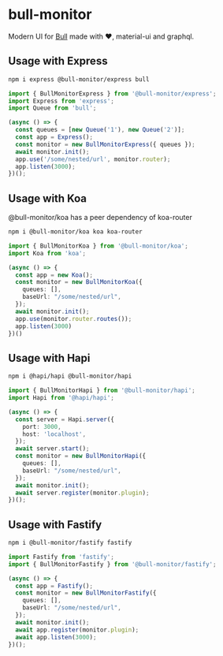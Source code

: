 # bull-monitor

Modern UI for [Bull](https://github.com/OptimalBits/bull) made with ❤️, material-ui and graphql.

## Usage with Express
```sh
npm i express @bull-monitor/express bull
```

```typescript
import { BullMonitorExpress } from '@bull-monitor/express';
import Express from 'express';
import Queue from 'bull';

(async () => {
  const queues = [new Queue('1'), new Queue('2')];
  const app = Express();
  const monitor = new BullMonitorExpress({ queues });
  await monitor.init();
  app.use('/some/nested/url', monitor.router);
  app.listen(3000);
})();
```

## Usage with Koa

@bull-monitor/koa has a peer dependency of koa-router

```sh
npm i @bull-monitor/koa koa koa-router
```

```typescript
import { BullMonitorKoa } from '@bull-monitor/koa';
import Koa from 'koa';

(async () => {
  const app = new Koa();
  const monitor = new BullMonitorKoa({
    queues: [],
    baseUrl: "/some/nested/url",
  });
  await monitor.init();
  app.use(monitor.router.routes());
  app.listen(3000)
})()
```

## Usage with Hapi

```sh
npm i @hapi/hapi @bull-monitor/hapi
```

```typescript
import { BullMonitorHapi } from '@bull-monitor/hapi';
import Hapi from '@hapi/hapi';

(async () => {
  const server = Hapi.server({
    port: 3000,
    host: 'localhost',
  });
  await server.start();
  const monitor = new BullMonitorHapi({
    queues: [],
    baseUrl: "/some/nested/url",
  });
  await monitor.init();
  await server.register(monitor.plugin);
})();
```

## Usage with Fastify

```sh
npm i @bull-monitor/fastify fastify
```

```typescript
import Fastify from 'fastify';
import { BullMonitorFastify } from '@bull-monitor/fastify';

(async () => {
  const app = Fastify();
  const monitor = new BullMonitorFastify({
    queues: [],
    baseUrl: "/some/nested/url",
  });
  await monitor.init();
  await app.register(monitor.plugin);
  await app.listen(3000);
})();

```
